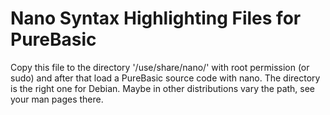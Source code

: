 # Nano Syntax Highlighting Files for PureBasic

Copy this file to the directory '/use/share/nano/' with root permission (or sudo) and after that load a PureBasic source code with nano. The directory is the right one for Debian. Maybe in other distributions vary the path, see your man pages there.
